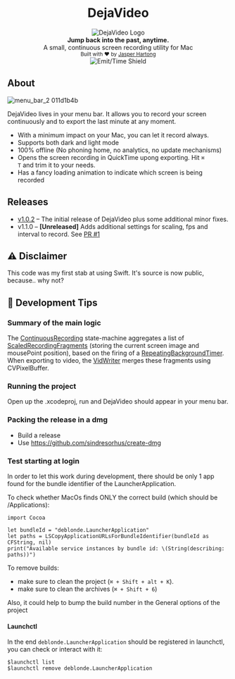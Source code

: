<h1 align="center">DejaVideo</h1>

<div align="center">
  <img src="https://user-images.githubusercontent.com/47074382/86511221-41660c00-bdf7-11ea-8af9-3a6b5ffe66a7.png" alt="DejaVideo Logo" />
</div>
<div align="center">
  <strong>Jump back into the past, anytime.</strong>
</div>
<div align="center">
  A small, continuous screen recording utility for Mac
</div>

<div align="center">
  <sub>Built with ❤︎ by
    <a href="https://twitter.com/jasperhartong">Jasper Hartong</a>
  </sub>
  <br/>
  <img src="https://img.shields.io/endpoint?url=https://emittime.app%2Fapi%2Ftime-horizon%2Fjasperhartong%2Fshield&style=flat-square"
    alt="Emit/Time Shield" />
</div>
  
## About

![menu_bar_2 011d1b4b](https://user-images.githubusercontent.com/47074382/86511143-71f97600-bdf6-11ea-825a-41610a44d8a8.png)


DejaVideo lives in your menu bar. It allows you to record your screen continuously and to export the last minute at any moment.

* With a minimum impact on your Mac, you can let it record always.
* Supports both dark and light mode
* 100% offline (No phoning home, no analytics, no update mechanisms)
* Opens the screen recording in QuickTime upong exporting. Hit <code>⌘ T</code> and trim it to your needs.
* Has a fancy loading animation to indicate which screen is being recorded

## Releases

* [v1.0.2](https://github.com/jasperhartong/DejaVideo/releases/tag/v1.0.2) – The initial release of DejaVideo plus some additional minor fixes.
* v1.1.0 – **[Unreleased]** Adds additional settings for scaling, fps and interval to record. See [PR #1](https://github.com/jasperhartong/DejaVideo/pull/1)

## ⚠️ Disclaimer

This code was my first stab at using Swift. It's source is now public, because.. why not?

## 🔨 Development Tips

### Summary of the main logic

The [ContinuousRecording](https://github.com/jasperhartong/DejaVideo/blob/readme-update/ContinuousRecorder/Models/ContinuousRecorder.swift#L152) state-machine aggregates a list of [ScaledRecordingFragments](https://github.com/jasperhartong/DejaVideo/blob/readme-update/ContinuousRecorder/Models/ContinuousRecorder.swift#L67) (storing the current screen image and mousePoint position), based on the firing of a [RepeatingBackgroundTimer](https://github.com/jasperhartong/DejaVideo/blob/readme-update/ContinuousRecorder/Utils/RepeatingBackgroundTimer.swift). When exporting to video, the [VidWriter](https://github.com/jasperhartong/DejaVideo/blob/readme-update/ContinuousRecorder/Utils/VidWriter.swift) merges these fragments using CVPixelBuffer.

### Running the project

Open up the .xcodeproj, run and DejaVideo should appear in your menu bar.

### Packing the release in a dmg

- Build a release
- Use https://github.com/sindresorhus/create-dmg

### Test starting at login

In order to let this work during development, there should be only 1 app found for the bundle identifier of the LauncherApplication.

To check whether MacOs finds ONLY the correct build (which should be /Applications):

```
import Cocoa

let bundleId = "deblonde.LauncherApplication"
let paths = LSCopyApplicationURLsForBundleIdentifier(bundleId as CFString, nil)
print("Available service instances by bundle id: \(String(describing: paths))")
```

To remove builds:
- make sure to clean the project (`⌘ + Shift + alt + K`).
- make sure to clean the archives (`⌘ + Shift + 6`)

Also, it could help to bump the build number in the General options of the project

#### Launchctl

In the end `deblonde.LauncherApplication` should be registered in launchctl, you can check or interact with it:

```
$launchctl list
$launchctl remove deblonde.LauncherApplication
```

